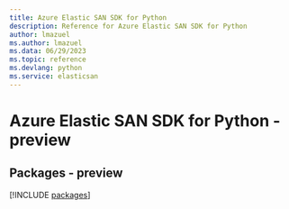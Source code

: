 ```yaml
---
title: Azure Elastic SAN SDK for Python
description: Reference for Azure Elastic SAN SDK for Python
author: lmazuel
ms.author: lmazuel
ms.data: 06/29/2023
ms.topic: reference
ms.devlang: python
ms.service: elasticsan
---
```

# Azure Elastic SAN SDK for Python - preview
## Packages - preview
[!INCLUDE [packages](elastic-san-index.md)]